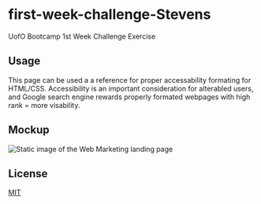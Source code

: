 # first-week-challenge-Stevens
UofO Bootcamp 1st Week Challenge Exercise

## Usage

This page can be used a a reference for proper accessability formating for HTML/CSS. Accessibility is an important consideration for alterabled users, and Google search engine rewards properly formated webpages with high rank = more visability.

## Mockup
![Static image of the Web Marketing landing page](~/bootcamp/first-week-challenge/first-week-challenge-Stevens)

## License

[MIT](https://choosealicense.com/licenses/mit/)
